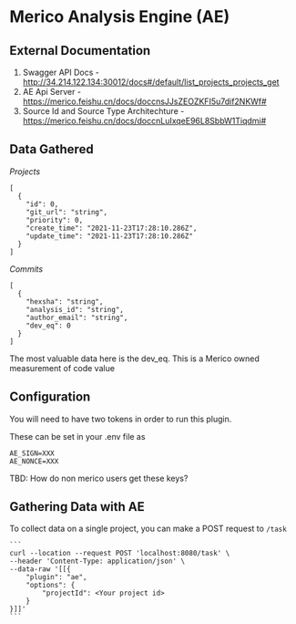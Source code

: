 # Merico Analysis Engine (AE)

## External Documentation

1. Swagger API Docs - http://34.214.122.134:30012/docs#/default/list_projects_projects_get
2. AE Api Server - https://merico.feishu.cn/docs/doccnsJJsZEOZKFI5u7dif2NKWf#
3. Source Id and Source Type Architechture - https://merico.feishu.cn/docs/doccnLuIxqeE96L8SbbW1Tiqdmi#

## Data Gathered

*Projects*

```
[
  {
    "id": 0,
    "git_url": "string",
    "priority": 0,
    "create_time": "2021-11-23T17:28:10.286Z",
    "update_time": "2021-11-23T17:28:10.286Z"
  }
]
```

*Commits*

```
[
  {
    "hexsha": "string",
    "analysis_id": "string",
    "author_email": "string",
    "dev_eq": 0
  }
]
```

The most valuable data here is the dev_eq. This is a Merico owned measurement of code value

## Configuration

You will need to have two tokens in order to run this plugin.

These can be set in your .env file as

```
AE_SIGN=XXX
AE_NONCE=XXX
```

TBD: How do non merico users get these keys?

## Gathering Data with AE

To collect data on a single project, you can make a POST request to `/task`

    ```
    curl --location --request POST 'localhost:8080/task' \
    --header 'Content-Type: application/json' \
    --data-raw '[[{
        "plugin": "ae",
        "options": {
            "projectId": <Your project id>
        }
    }]]'
    ```
